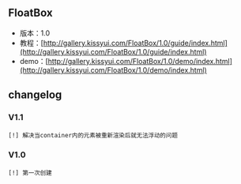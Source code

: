 ## FloatBox

* 版本：1.0
* 教程：[http://gallery.kissyui.com/FloatBox/1.0/guide/index.html](http://gallery.kissyui.com/FloatBox/1.0/guide/index.html)
* demo：[http://gallery.kissyui.com/FloatBox/1.0/demo/index.html](http://gallery.kissyui.com/FloatBox/1.0/demo/index.html)

## changelog

### V1.1

    [!] 解决当container内的元素被重新渲染后就无法浮动的问题

### V1.0

    [!] 第一次创建


